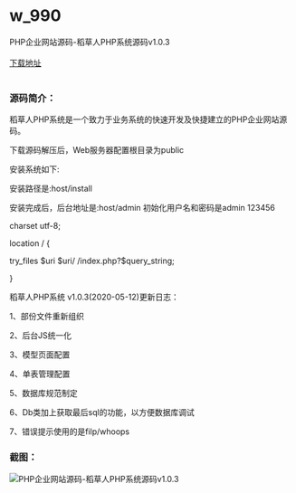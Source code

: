 # w_990
PHP企业网站源码-稻草人PHP系统源码v1.0.3
<br/></br>
[下载地址](https://www.uuid2.com/990.html "下载地址")
<br/></br>
<h3>源码简介：</h3>
<p>稻草人PHP系统是一个致力于业务系统的快速开发及快捷建立的PHP企业网站源码。<p>
<p>下载源码解压后，Web服务器配置根目录为public<p>
<p>安装系统如下:<p>
<p>安装路径是:host/install<p>
<p>安装完成后，后台地址是:host/admin 初始化用户名和密码是admin 123456<p>
<p>charset utf-8;<p>
<p>location / {<p>
<p>try_files $uri $uri/ /index.php?$query_string;<p>
<p>}<p>
<p>稻草人PHP系统 v1.0.3(2020-05-12)更新日志：<p>
<p>1、部份文件重新组织<p>
<p>2、后台JS统一化<p>
<p>3、模型页面配置<p>
<p>4、单表管理配置<p>
<p>5、数据库规范制定<p>
<p>6、Db类加上获取最后sql的功能，以方便数据库调试<p>
<p>7、错误提示使用的是filp/whoops<p>
<h3>截图：</h3>
<img src="https://www.uuid2.com/wp-content/uploads/img/202105/abb1ee1571.jpg" alt="PHP企业网站源码-稻草人PHP系统源码v1.0.3">
